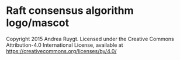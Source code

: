 # Raft consensus algorithm logo/mascot

Copyright 2015 Andrea Ruygt.
Licensed under the Creative Commons Attribution-4.0 International
License, available at https://creativecommons.org/licenses/by/4.0/

